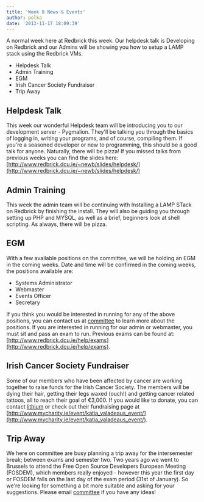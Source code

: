 ```yaml
---
title: 'Week 8 News & Events'
author: polka
date: '2013-11-17 18:09:39'
---
```

A normal week here at Redbrick this week. Our helpdesk talk is Developing on Redbrick and our Admins will be showing you how to setup a LAMP stack using the Redbrick VMs.
<!-- more -->
*   Helpdesk Talk
*   Admin Training
*   EGM
*   Irish Cancer Society Fundraiser
*   Trip Away

## Helpdesk Talk

This week our wonderful Helpdesk team will be introducing you to our development server - Pygmalion. They'll be talking you through the basics of logging in, writing your programs, and of course, compiling them. If you're a seasoned developer or new to programming, this should be a good talk for anyone. Naturally, there will be pizza! If you missed talks from previous weeks you can find the slides here: [http://www.redbrick.dcu.ie/~newb/slides/helpdesk/](http://www.redbrick.dcu.ie/~newb/slides/helpdesk/)

## Admin Training

This week the admin team will be continuing with Installing a LAMP STack on Redbrick by finishing the install. They will also be guiding you through setting up PHP and MYSQL, as well as a brief, beginners look at shell scripting. As always, there will be pizza.

## EGM

With a few available positions on the committee, we will be holding an EGM in the coming weeks. Date and time will be confirmed in the coming weeks, the positions available are:

*   Systems Administrator
*   Webmaster
*   Events Officer
*   Secretary

If you think you would be interested in running for any of the above positions, you can contact us at [committee](/about/contact/committee) to learn more about the positions. If you are interested in running for our admin or webmaster, you must sit and pass an exam to run. Previous exams can be found at: [http://www.redbrick.dcu.ie/help/exams](http://www.redbrick.dcu.ie/help/exams).

## Irish Cancer Society Fundraiser

Some of our members who have been affected by cancer are working together to raise funds for the Irish Cancer Society. The members will be dying their hair, getting their legs waxed (ouch!) and getting cancer related tattoos, all to reach their goal of €3,000\. If you would like to donate, you can contact [lithium](/about/contact/lithium) or check out their fundraising page at [http://www.mycharity.ie/event/katia_valadeaus_event/](http://www.mycharity.ie/event/katia_valadeaus_event/).

## Trip Away

We here on committee are busy planning a trip away for the intersemester break; between exams and semester two. Two years ago we went to Brussels to attend the Free Open Source Developers European Meeting (FOSDEM), which members really enjoyed - however this year the first day or FOSDEM falls on the last day of the exam period (31st of January). So we're looking for something a bit more suitable and asking for your suggestions. Please email [committee](/about/contact/committee) if you have any ideas!